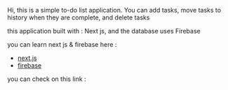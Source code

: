 Hi, this is a simple to-do list application.
You can add tasks, move tasks to history when they are complete, and delete tasks

this application built with : Next js, and the database uses Firebase

you can learn next js & firebase here :

- [next.js](https://nextjs.org/docs)
- [firebase](https://firebase.google.com/docs)

you can check on this link :
